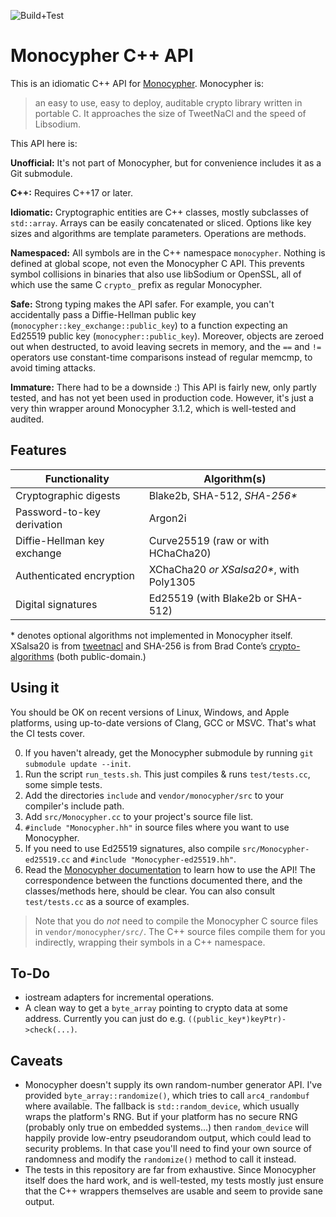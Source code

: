 ![Build+Test](https://github.com/snej/monocypher-cpp/workflows/Build+Test/badge.svg)

# Monocypher C++ API

This is an idiomatic C++ API for [Monocypher](https://monocypher.org). Monocypher is:

> an easy to use, easy to deploy, auditable crypto library written in portable C.
> It approaches the size of TweetNaCl and the speed of Libsodium.

This API here is:

**Unofficial:** It's not part of Monocypher, but for convenience includes it as a Git submodule.

**C++:** Requires C++17 or later.

**Idiomatic:**  Cryptographic entities are C++ classes, mostly subclasses of `std::array`. Arrays can be easily concatenated or sliced. Options like key sizes and algorithms are template parameters. Operations are methods.

**Namespaced:** All symbols are in the C++ namespace `monocypher`. Nothing is defined at global scope, not even the Monocypher C API. This prevents symbol collisions in binaries that also use libSodium or OpenSSL, all of which use the same C `crypto_` prefix as regular Monocypher.

**Safe:** Strong typing makes the API safer. For example, you can't accidentally pass a Diffie-Hellman public key (`monocypher::key_exchange::public_key`) to a function expecting an Ed25519 public key (`monocypher::public_key`).
Moreover, objects are zeroed out when destructed, to avoid leaving secrets in memory, and the `==` and `!=` operators use constant-time comparisons instead of regular memcmp, to avoid timing attacks.

**Immature:** There had to be a downside :) This API is fairly new, only partly tested, and has not yet been used in production code. However, it's just a very thin wrapper around Monocypher 3.1.2, which is well-tested and audited.

## Features

| Functionality               | Algorithm(s)                             |
| --------------------------- | ---------------------------------------- |
| Cryptographic digests       | Blake2b, SHA-512, *SHA-256\**            |
| Password-to-key derivation  | Argon2i                                  |
| Diffie-Hellman key exchange | Curve25519 (raw or with HChaCha20)       |
| Authenticated encryption    | XChaCha20 *or XSalsa20\**, with Poly1305 |
| Digital signatures          | Ed25519 (with Blake2b or SHA-512)        |

\* denotes optional algorithms not implemented in Monocypher itself. XSalsa20 is from [tweetnacl](https://tweetnacl.cr.yp.to) and SHA-256 is from Brad Conte’s [crypto-algorithms](https://github.com/B-Con/crypto-algorithms) (both public-domain.)

## Using it

You should be OK on recent versions of Linux, Windows, and Apple platforms, using up-to-date versions of Clang, GCC or MSVC. That's what the CI tests cover. 

0. If you haven't already, get the Monocypher submodule by running `git submodule update --init`.
1. Run the script `run_tests.sh`. This just compiles & runs `test/tests.cc`, some simple tests.
2. Add the directories `include` and `vendor/monocypher/src` to your compiler's include path.
3. Add `src/Monocypher.cc` to your project's source file list.
4. `#include "Monocypher.hh"` in source files where you want to use Monocypher.
5. If you need to use Ed25519 signatures, also compile `src/Monocypher-ed25519.cc` and `#include "Monocypher-ed25519.hh"`.
5. Read the [Monocypher documentation](https://monocypher.org/manual/) to learn how to use the API! The correspondence between the functions documented there, and the classes/methods here, should be clear. You can also consult `test/tests.cc` as a source of examples.

> Note that you do _not_ need to compile the Monocypher C source files in `vendor/monocypher/src/`. The C++ source files compile them for you indirectly, wrapping their symbols in a C++ namespace.

## To-Do

* iostream adapters for incremental operations.
* A clean way to get a `byte_array` pointing to crypto data at some address. Currently you can just do e.g. `((public_key*)keyPtr)->check(...)`.

## Caveats

* Monocypher doesn't supply its own random-number generator API. I've provided `byte_array::randomize()`, which tries to call `arc4_randombuf` where available. The fallback is `std::random_device`, which usually wraps the platform's RNG. But if your platform has no secure RNG (probably only true on embedded systems...) then `random_device` will happily provide low-entry pseudorandom output, which could lead to security problems. In that case you'll need to find your own source of randomness and modify the `randomize()` method to call it instead.
* The tests in this repository are far from exhaustive. Since Monocypher itself does the hard work, and is well-tested, my tests mostly just ensure that the C++ wrappers themselves are usable and seem to provide sane output.
